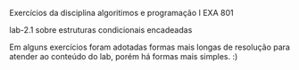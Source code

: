 Exercícios da disciplina algoritimos e programação I EXA 801

lab-2.1 sobre estruturas condicionais encadeadas

Em alguns exercícios foram adotadas formas mais longas de resolução 
para atender ao conteúdo do lab, porém há formas mais simples.
:)
